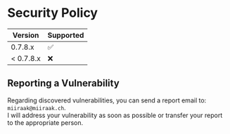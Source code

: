 # Security Policy
| Version | Supported          |
| ------- | ------------------ |
| 0.7.8.x   | :white_check_mark: |
| < 0.7.8.x   | :x:                |

## Reporting a Vulnerability
Regarding discovered vulnerabilities, you can send a report email to: `miiraak@miiraak.ch`. <br>
I will address your vulnerability as soon as possible or transfer your report to the appropriate person.
